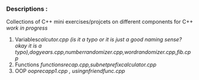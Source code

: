 ### Descriptions : 
Collections of C++ mini exercises/projcets on different components for C++ 
*work in progress*

1. Variables*calcutor.cpp (is it a typo or it is just a good naming sense? okay it is a typo),dogyears.cpp,numberrandomizer.cpp,wordrandomizer.cpp,fib.cpp*
2. Functions *functionsrecap.cpp,subnetprefixcalculator.cpp*
3. OOP *ooprecapp1.cpp , usingnfriendfunc.cpp*

